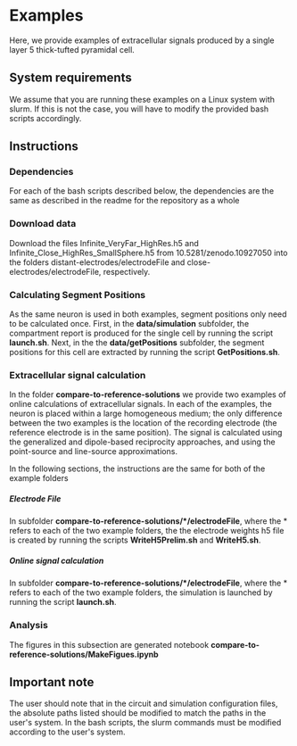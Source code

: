 # Examples

Here, we provide examples of extracellular signals produced by a single layer 5 thick-tufted pyramidal cell. 

## System requirements

We assume that you are running these examples on a Linux system with slurm. If this is not the case, you will have to modify the provided bash scripts accordingly.

## Instructions

### Dependencies
For each of the bash scripts described below, the dependencies are the same as described in the readme for the repository as a whole

### Download data
Download the files Infinite_VeryFar_HighRes.h5 and Infinite_Close_HighRes_SmallSphere.h5 from 10.5281/zenodo.10927050 into the folders distant-electrodes/electrodeFile and close-electrodes/electrodeFile, respectively.

### Calculating Segment Positions

As the same neuron is used in both examples, segment positions only need to be calculated once. First, in the **data/simulation** subfolder, the compartment report is produced for the single cell by running the script **launch.sh**. Next, in the the **data/getPositions** subfolder, the segment positions for this cell are extracted by running the script **GetPositions.sh**.

### Extracellular signal calculation

In the folder **compare-to-reference-solutions** we provide two examples of online calculations of extracellular signals. In each of the examples, the neuron is placed within a large homogeneous medium; the only difference between the two examples is the location of the recording electrode (the reference electrode is in the same position). The signal is calculated using the generalized and dipole-based reciprocity approaches, and using the point-source and line-source approximations.

In the following sections, the instructions are the same for both of the example folders

##### Electrode File

In subfolder **compare-to-reference-solutions/*/electrodeFile**, where the * refers to each of the two example folders, the the electrode weights h5 file is created by running the scripts **WriteH5Prelim.sh** and **WriteH5.sh**. 

##### Online signal calculation
In subfolder **compare-to-reference-solutions/*/electrodeFile**, where the * refers to each of the two example folders, the simulation is launched by running the script **launch.sh**. 

### Analysis
The figures in this subsection are generated notebook **compare-to-reference-solutions/MakeFigues.ipynb**


## Important note
The user should note that in the circuit and simulation configuration files, the absolute paths listed should be modified to match the paths in the user's system. In the bash scripts, the slurm commands must be modified according to the user's system.

